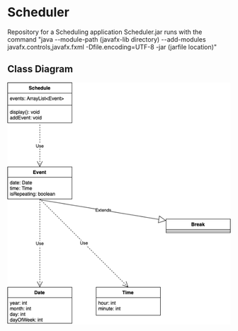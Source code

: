 # Scheduler

Repository for a Scheduling application
Scheduler.jar runs with the command "java --module-path (javafx-lib directory) --add-modules javafx.controls,javafx.fxml -Dfile.encoding=UTF-8 -jar (jarfile location)"

## Class Diagram
![alt text](https://github.com/bran214/Scheduler/raw/main/Brainstorm/Class%20Diagram.png "Class Diagram")  
